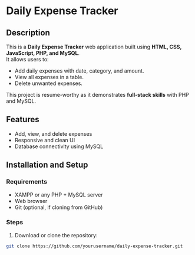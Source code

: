 # Daily Expense Tracker

## Description
This is a **Daily Expense Tracker** web application built using **HTML, CSS, JavaScript, PHP, and MySQL**.  
It allows users to:
- Add daily expenses with date, category, and amount.
- View all expenses in a table.
- Delete unwanted expenses.

This project is resume-worthy as it demonstrates **full-stack skills** with PHP and MySQL.

## Features
- Add, view, and delete expenses
- Responsive and clean UI
- Database connectivity using MySQL

## Installation and Setup

### Requirements
- XAMPP or any PHP + MySQL server
- Web browser
- Git (optional, if cloning from GitHub)

### Steps
1. Download or clone the repository:
```bash
git clone https://github.com/yourusername/daily-expense-tracker.git
